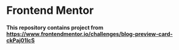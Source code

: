 # Frontend Mentor

#### This repository contains project from https://www.frontendmentor.io/challenges/blog-preview-card-ckPaj01IcS
